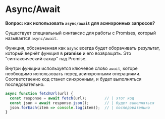 # Async/Await
**Вопрос: как использовать `async/await` для асинхронных запросов?**

Существует специальный синтаксис для работы с Promises, который называется `async/await`.

Функция, обозначенная как `async` всегда будет оборачивать результат, который вернёт функция в **promise** и его возвращать. Это 
"синтаксический сахар" над Promise.

Внутри функции используется ключевое слово `await`, которе необходимо использовать перед асинхронными операциями. Соответственно код 
станет синхронным, и будет выполняться последовательно.

```javascript
async function fetchUrl(url) {
  const response = await fetch(url);        // | этот код
  const json = await response.json();       // | будет выполняться
  json.forEach(item => console.log(item));  // | последовательно
}
```

